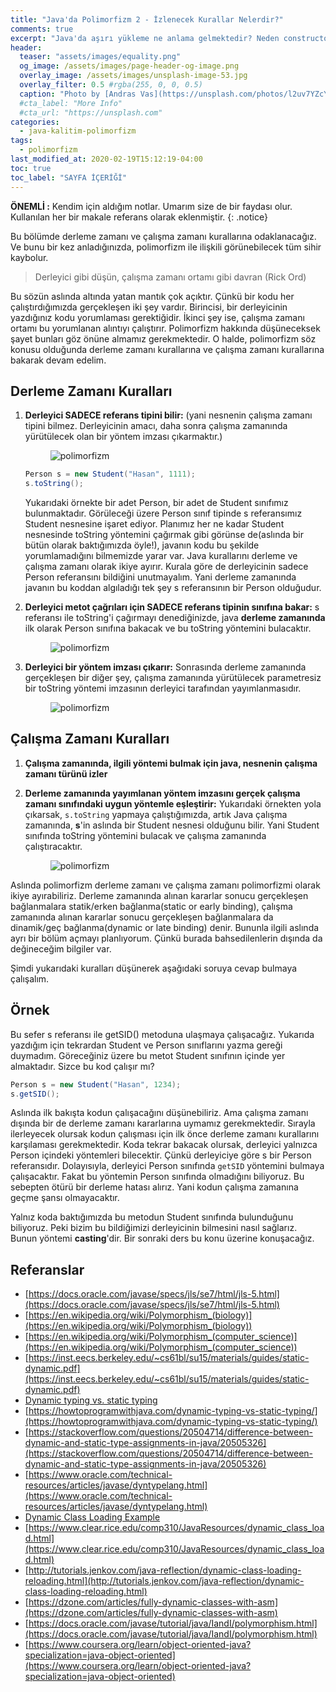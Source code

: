 ```yaml
---
title: "Java'da Polimorfizm 2 - İzlenecek Kurallar Nelerdir?"
comments: true
excerpt: "Java'da aşırı yükleme ne anlama gelmektedir? Neden constructor'larda overloading metotlara ihtiyaç duyarız ve overload yaparken uymamız gereken bir kural var mıdır gibi soruları cevaplamaya çalışacağız."
header:
  teaser: "assets/images/equality.png"
  og_image: /assets/images/page-header-og-image.png
  overlay_image: /assets/images/unsplash-image-53.jpg
  overlay_filter: 0.5 #rgba(255, 0, 0, 0.5)
  caption: "Photo by [Andras Vas](https://unsplash.com/photos/l2uv7YZcYDE) on Unsplash"
  #cta_label: "More Info"
  #cta_url: "https://unsplash.com"
categories:
  - java-kalitim-polimorfizm
tags:
  - polimorfizm
last_modified_at: 2020-02-19T15:12:19-04:00
toc: true
toc_label: "SAYFA İÇERİĞİ"
---
```




**ÖNEMLİ :** Kendim için aldığım notlar. Umarım size de bir faydası olur. Kullanılan her bir makale referans olarak eklenmiştir.
{: .notice}


Bu bölümde derleme zamanı ve çalışma zamanı kurallarına odaklanacağız. Ve bunu bir kez anladığınızda, polimorfizm ile ilişkili görünebilecek tüm sihir kaybolur.

> Derleyici gibi düşün, çalışma zamanı ortamı gibi davran (Rick Ord)

Bu sözün aslında altında yatan mantık çok açıktır. Çünkü bir kodu her çalıştırdığımızda gerçekleşen iki şey vardır. Birincisi, bir derleyicinin yazdığınız kodu yorumlaması gerektiğidir. İkinci şey ise, çalışma zamanı ortamı bu yorumlanan alıntıyı çalıştırır. Polimorfizm hakkında düşüneceksek şayet bunları göz önüne almamız gerekmektedir. O halde, polimorfizm söz konusu olduğunda derleme zamanı kurallarına ve çalışma zamanı kurallarına bakarak devam edelim.

## Derleme Zamanı Kuralları

1. **Derleyici SADECE referans tipini bilir:** (yani nesnenin çalışma zamanı tipini bilmez. Derleyicinin amacı, daha sonra çalışma zamanında yürütülecek olan bir yöntem imzası çıkarmaktır.)

    <figure style="width: 200px" class="align-center">
      <img src="{{ site.url }}{{ site.baseurl }}/assets/images/2020-06-29-Java-polimorfizm2/uml1.png" alt="polimorfizm">
      <figcaption></figcaption>
    </figure>

    ```java
    Person s = new Student("Hasan", 1111);
    s.toString();
    ```

      Yukarıdaki örnekte bir adet Person, bir adet de Student sınıfımız bulunmaktadır.  Görüleceği üzere Person sınıf tipinde s referansımız Student nesnesine işaret ediyor. Planımız her ne kadar Student nesnesinde toString yöntemini çağırmak gibi görünse de(aslında bir bütün olarak baktığımızda öyle!), javanın kodu bu şekilde yorumlamadığını bilmemizde yarar var. Java kurallarını derleme ve çalışma zamanı olarak ikiye ayırır. Kurala göre de derleyicinin sadece Person referansını bildiğini unutmayalım. Yani derleme zamanında javanın bu koddan algıladığı tek şey s referansının bir Person olduğudur.

2. **Derleyici metot çağrıları için SADECE referans tipinin sınıfına bakar:** s referansı ile toString'i çağırmayı denediğinizde, java **derleme zamanında** ilk olarak Person sınıfına bakacak ve bu toString yöntemini bulacaktır.

    <figure style="width: 600px" class="align-center">
      <img src="{{ site.url }}{{ site.baseurl }}/assets/images/2020-06-29-Java-polimorfizm2/uml2.png" alt="polimorfizm">
      <figcaption></figcaption>
    </figure>


3. **Derleyici bir yöntem imzası çıkarır:** Sonrasında derleme zamanında gerçekleşen bir diğer şey, çalışma zamanında yürütülecek parametresiz bir toString yöntemi imzasının derleyici tarafından yayımlanmasıdır.

    <figure style="width: 600px" class="align-center">
      <img src="{{ site.url }}{{ site.baseurl }}/assets/images/2020-06-29-Java-polimorfizm2/uml3.png" alt="polimorfizm">
      <figcaption></figcaption>
    </figure>


## Çalışma Zamanı Kuralları

1. **Çalışma zamanında, ilgili yöntemi bulmak için java, nesnenin çalışma zamanı türünü izler**
2. **Derleme zamanında yayımlanan yöntem imzasını gerçek çalışma zamanı sınıfındaki uygun yöntemle eşleştirir:** Yukarıdaki örnekten yola çıkarsak, ``s.toString`` yapmaya çalıştığımızda, artık Java çalışma zamanında, **s**'in aslında bir Student nesnesi olduğunu bilir. Yani Student sınıfında toString yöntemini bulacak ve çalışma zamanında çalıştıracaktır.

    <figure style="width: 600px" class="align-center">
      <img src="{{ site.url }}{{ site.baseurl }}/assets/images/2020-06-29-Java-polimorfizm2/uml3.png" alt="polimorfizm">
      <figcaption></figcaption>
    </figure>

Aslında polimorfizm derleme zamanı ve çalışma zamanı polimorfizmi olarak ikiye ayırabiliriz. Derleme zamanında alınan kararlar sonucu gerçekleşen bağlanmalara statik/erken bağlanma(static or early binding), çalışma zamanında alınan kararlar sonucu gerçekleşen bağlanmalara da dinamik/geç bağlanma(dynamic or late binding) denir. Bununla ilgili aslında ayrı bir bölüm açmayı planlıyorum. Çünkü burada bahsedilenlerin dışında da değineceğim bilgiler var.

Şimdi yukarıdaki kuralları düşünerek aşağıdaki soruya cevap bulmaya çalışalım.

## Örnek

Bu sefer s referansı ile getSID() metoduna ulaşmaya çalışacağız. Yukarıda yazdığım için tekrardan Student ve Person sınıflarını yazma gereği duymadım. Göreceğiniz üzere bu metot Student sınıfının içinde yer almaktadır. Sizce bu kod çalışır mı?

```java
Person s = new Student("Hasan", 1234);
s.getSID();
```

Aslında ilk bakışta kodun çalışacağını düşünebiliriz. Ama çalışma zamanı dışında bir de derleme zamanı kararlarına uymamız gerekmektedir. Sırayla ilerleyecek olursak kodun çalışması için ilk önce derleme zamanı kurallarını karşılaması gerekmektedir. Koda tekrar bakacak olursak, derleyici yalnızca Person içindeki yöntemleri bilecektir. Çünkü derleyiciye göre s bir Person referansıdır. Dolayısıyla, derleyici Person sınıfında ``getSID`` yöntemini bulmaya çalışacaktır. Fakat bu yöntemin Person sınıfında olmadığını biliyoruz. Bu sebepten ötürü bir derleme hatası alırız. Yani kodun çalışma zamanına geçme şansı olmayacaktır.

Yalnız koda baktığımızda bu metodun Student sınıfında bulunduğunu biliyoruz. Peki bizim bu bildiğimizi derleyicinin bilmesini nasıl sağlarız. Bunun yöntemi **casting**'dir. Bir sonraki ders bu konu üzerine konuşacağız.


## Referanslar
* [https://docs.oracle.com/javase/specs/jls/se7/html/jls-5.html](https://docs.oracle.com/javase/specs/jls/se7/html/jls-5.html)
* [https://en.wikipedia.org/wiki/Polymorphism_(biology)](https://en.wikipedia.org/wiki/Polymorphism_(biology))
* [https://en.wikipedia.org/wiki/Polymorphism_(computer_science)](https://en.wikipedia.org/wiki/Polymorphism_(computer_science))
* [https://inst.eecs.berkeley.edu/~cs61bl/su15/materials/guides/static-dynamic.pdf](https://inst.eecs.berkeley.edu/~cs61bl/su15/materials/guides/static-dynamic.pdf)
* [Dynamic typing vs. static typing](https://docs.oracle.com/cd/E57471_01/bigData.100/extensions_bdd/src/cext_transform_typing.html#:~:text=First%2C%20dynamically%2Dtyped%20languages%20perform,type%20checking%20at%20compile%20time.&text=If%20a%20script%20written%20in,the%20errors%20have%20been%20fixed.)
* [https://howtoprogramwithjava.com/dynamic-typing-vs-static-typing/](https://howtoprogramwithjava.com/dynamic-typing-vs-static-typing/)
* [https://stackoverflow.com/questions/20504714/difference-between-dynamic-and-static-type-assignments-in-java/20505326](https://stackoverflow.com/questions/20504714/difference-between-dynamic-and-static-type-assignments-in-java/20505326)
* [https://www.oracle.com/technical-resources/articles/javase/dyntypelang.html](https://www.oracle.com/technical-resources/articles/javase/dyntypelang.html)
* [Dynamic Class Loading Example](https://examples.javacodegeeks.com/core-java/dynamic-class-loading-example/)
* [https://www.clear.rice.edu/comp310/JavaResources/dynamic_class_load.html](https://www.clear.rice.edu/comp310/JavaResources/dynamic_class_load.html)
* [http://tutorials.jenkov.com/java-reflection/dynamic-class-loading-reloading.html](http://tutorials.jenkov.com/java-reflection/dynamic-class-loading-reloading.html)
* [https://dzone.com/articles/fully-dynamic-classes-with-asm](https://dzone.com/articles/fully-dynamic-classes-with-asm)
* [https://docs.oracle.com/javase/tutorial/java/IandI/polymorphism.html](https://docs.oracle.com/javase/tutorial/java/IandI/polymorphism.html)
* [https://www.coursera.org/learn/object-oriented-java?specialization=java-object-oriented](https://www.coursera.org/learn/object-oriented-java?specialization=java-object-oriented)
